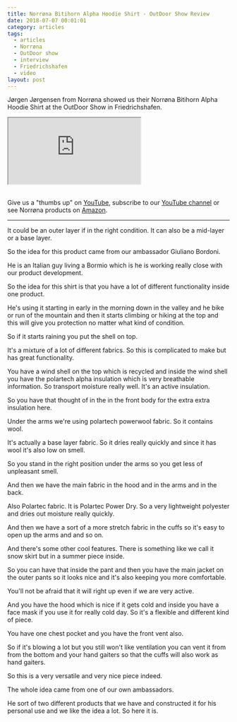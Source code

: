 ```yaml
---
title: Norrøna Bitihorn Alpha Hoodie Shirt - OutDoor Show Review
date: 2018-07-07 00:01:01
category: articles
tags:
  - articles
  - Norrøna
  - OutDoor show
  - interview
  - Friedrichshafen
  - video
layout: post
---
```


Jørgen Jørgensen from Norrøna showed us their Norrøna Bitihorn Alpha Hoodie Shirt at the OutDoor Show in Friedrichshafen.

<div class="embed-responsive embed-responsive-16by9">
    <iframe class="embed-responsive-item" src="https://www.youtube.com/embed/N1rSZG7Ykxk"></iframe>
</div>
<br>
<!--more-->

Give us a "thumbs up" on <a rel="nofollow" href="https://www.youtube.com/watch?v=N1rSZG7Ykxk"  target="_blank">YouTube</a>, subscribe to our <a rel="nofollow"  target="_blank"  href="https://www.youtube.com/channel/UCnO9Q_m9EaOCrHmmQIBVBNw?sub_confirmation=1">YouTube channel</a> or see Norrøna products on <a rel="nofollow" href="https://amzn.to/2u2lCS9"  target="_blank">Amazon</a>.

---

It could be an outer layer if in the right condition. It can also be a mid-layer or a base layer.

So the idea for this product came from our ambassador Giuliano Bordoni.

He is an Italian guy living a Bormio which is he is working really close with our product development.

So the idea for this shirt is that you  have a lot of different functionality inside one product.

He's using it starting in early in the morning down in the valley and he bike or run of the mountain and then it starts climbing or hiking at the top and this will give you protection no matter what kind of condition.

So if it starts raining you put the shell on top.

It's a mixture of a lot of different fabrics. So this is complicated to make but has great functionality.

You have a wind shell on the top which is recycled and inside the wind shell you have the polartech alpha insulation
which is very breathable information. So transport moisture really well. It's an active insulation.

So you have that thought of in the in the front body for the extra extra insulation here.

Under the arms we're using polartech powerwool fabric. So it contains wool.

It's actually a base layer fabric. So it dries really quickly and since it has wool it's also low on smell.

So you stand in the right position under the arms so you get less of unpleasant smell.

And then we have the main fabric in the hood and in the arms and in the back.

Also Polartec fabric. It is Polartec Power Dry. So a very lightweight polyester and dries out moisture really quickly.

And then we have a sort of a more stretch fabric in the cuffs so it's easy to open up the arms and and so on.

And there's some other cool features. There is something like we call it snow skirt but in a summer piece inside.

So you can have that inside the pant and then you have the main jacket on the outer pants so it looks nice and it's also keeping you more comfortable.

You'll not be afraid that it will right up even if we are very active.  

And you have the hood which is nice if it gets cold and inside you have a face mask if you use it for really cold day. So it's a flexible
and different kind of piece.

You have one chest pocket and you have the front vent also.

So if it's blowing a lot but you still won't like ventilation you can vent it from from the bottom and your hand gaiters so that the cuffs will also work as hand gaiters.

So this is a very versatile and very nice piece indeed.

The whole idea came from one of our own ambassadors.

He sort of two different products that we have and constructed it for his personal use and we like the idea a lot. So here it is.
